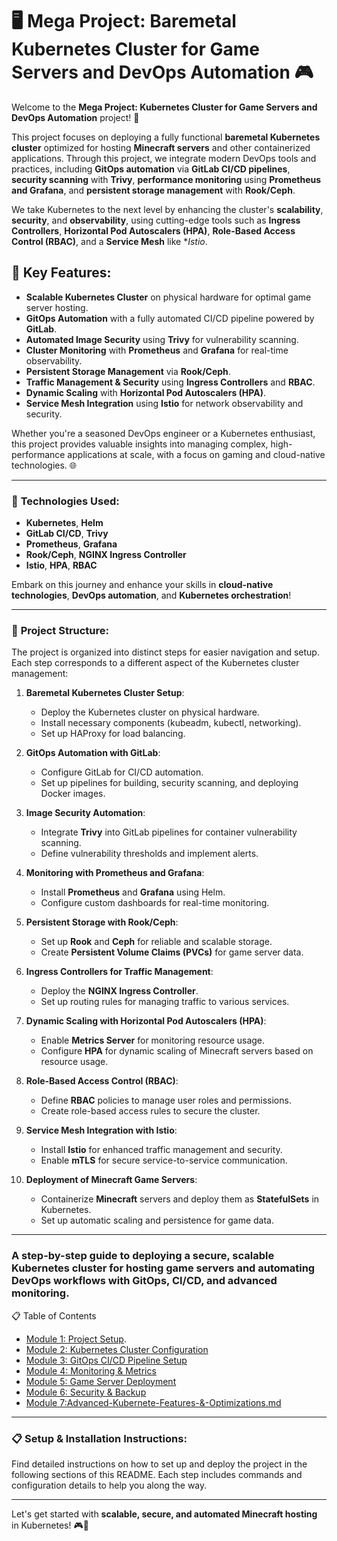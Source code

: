 # 🖥️ **Mega Project: Baremetal Kubernetes Cluster for Game Servers and DevOps Automation** 🎮              
 
Welcome to the **Mega Project: Kubernetes Cluster for Game Servers and DevOps Automation** project! 🚀

This project focuses on deploying a fully functional **baremetal Kubernetes cluster** optimized for hosting **Minecraft servers** and other containerized applications. Through this project, we integrate modern DevOps tools and practices, including **GitOps automation** via **GitLab CI/CD pipelines**, **security scanning** with **Trivy**, **performance monitoring** using **Prometheus and Grafana**, and **persistent storage management** with **Rook/Ceph**.

We take Kubernetes to the next level by enhancing the cluster's **scalability**, **security**, and **observability**, using cutting-edge tools such as **Ingress Controllers**, **Horizontal Pod Autoscalers (HPA)**, **Role-Based Access Control (RBAC)**, and a **Service Mesh** like **Istio*.

## 🌟 **Key Features**:
- **Scalable Kubernetes Cluster** on physical hardware for optimal game server hosting.
- **GitOps Automation** with a fully automated CI/CD pipeline powered by **GitLab**.
- **Automated Image Security** using **Trivy** for vulnerability scanning.
- **Cluster Monitoring** with **Prometheus** and **Grafana** for real-time observability.
- **Persistent Storage Management** via **Rook/Ceph**.
- **Traffic Management & Security** using **Ingress Controllers** and **RBAC**.
- **Dynamic Scaling** with **Horizontal Pod Autoscalers (HPA)**.
- **Service Mesh Integration** using **Istio** for network observability and security.

Whether you're a seasoned DevOps engineer or a Kubernetes enthusiast, this project provides valuable insights into managing complex, high-performance applications at scale, with a focus on gaming and cloud-native technologies. 🌐

---
### 🔧 **Technologies Used**:
- **Kubernetes**, **Helm**
- **GitLab CI/CD**, **Trivy**
- **Prometheus**, **Grafana**
- **Rook/Ceph**, **NGINX Ingress Controller**
- **Istio**, **HPA**, **RBAC**

Embark on this journey and enhance your skills in **cloud-native technologies**, **DevOps automation**, and **Kubernetes orchestration**!

---

### 📂 **Project Structure**:
The project is organized into distinct steps for easier navigation and setup. Each step corresponds to a different aspect of the Kubernetes cluster management:

1. **Baremetal Kubernetes Cluster Setup**:
    - Deploy the Kubernetes cluster on physical hardware.
    - Install necessary components (kubeadm, kubectl, networking).
    - Set up HAProxy for load balancing.

2. **GitOps Automation with GitLab**:
    - Configure GitLab for CI/CD automation.
    - Set up pipelines for building, security scanning, and deploying Docker images.

3. **Image Security Automation**:
    - Integrate **Trivy** into GitLab pipelines for container vulnerability scanning.
    - Define vulnerability thresholds and implement alerts.

4. **Monitoring with Prometheus and Grafana**:
    - Install **Prometheus** and **Grafana** using Helm.
    - Configure custom dashboards for real-time monitoring.

5. **Persistent Storage with Rook/Ceph**:
    - Set up **Rook** and **Ceph** for reliable and scalable storage.
    - Create **Persistent Volume Claims (PVCs)** for game server data.

6. **Ingress Controllers for Traffic Management**:
    - Deploy the **NGINX Ingress Controller**.
    - Set up routing rules for managing traffic to various services.

7. **Dynamic Scaling with Horizontal Pod Autoscalers (HPA)**:
    - Enable **Metrics Server** for monitoring resource usage.
    - Configure **HPA** for dynamic scaling of Minecraft servers based on resource usage.

8. **Role-Based Access Control (RBAC)**:
    - Define **RBAC** policies to manage user roles and permissions.
    - Create role-based access rules to secure the cluster.

9. **Service Mesh Integration with Istio**:
    - Install **Istio** for enhanced traffic management and security.
    - Enable **mTLS** for secure service-to-service communication.

10. **Deployment of Minecraft Game Servers**:
    - Containerize **Minecraft** servers and deploy them as **StatefulSets** in Kubernetes.
    - Set up automatic scaling and persistence for game data.

---

### **A step-by-step guide to deploying a secure, scalable Kubernetes cluster for hosting game servers and automating DevOps workflows with GitOps, CI/CD, and advanced monitoring.**

📋 Table of Contents
- [Module 1: Project Setup](./Module1:Project-Setup.md).
- [Module 2: Kubernetes Cluster Configuration](./Module2:Kubernetes-Cluster-Configuration.md)
- [Module 3: GitOps CI/CD Pipeline Setup](./Module3:GitOps-CICD-Pipeline-Setup.md)
- [Module 4: Monitoring & Metrics](./Module4:-Monitoring-&-Metrics.md)
- [Module 5: Game Server Deployment](./Module5:Game-Server-Deployment.md)
- [Module 6: Security & Backup](./Module6:Security-&-Backup.md)
- [Module 7:Advanced-Kubernete-Features-&-Optimizations.md](./Module7:Advanced-Kubernete-Features-&-Optimizations.md)
---

### 📋 **Setup & Installation Instructions**:
Find detailed instructions on how to set up and deploy the project in the following sections of this README. Each step includes commands and configuration details to help you along the way.

---

Let's get started with **scalable, secure, and automated Minecraft hosting** in Kubernetes! 🎮🚀
